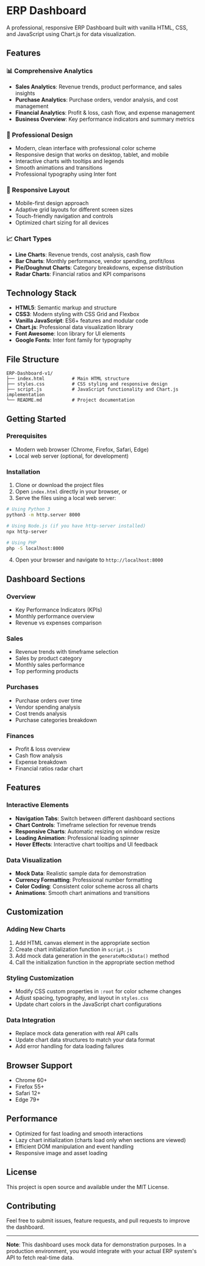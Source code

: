 # ERP Dashboard

A professional, responsive ERP Dashboard built with vanilla HTML, CSS, and JavaScript using Chart.js for data visualization.

## Features

### 📊 Comprehensive Analytics
- **Sales Analytics**: Revenue trends, product performance, and sales insights
- **Purchase Analytics**: Purchase orders, vendor analysis, and cost management
- **Financial Analytics**: Profit & loss, cash flow, and expense management
- **Business Overview**: Key performance indicators and summary metrics

### 🎨 Professional Design
- Modern, clean interface with professional color scheme
- Responsive design that works on desktop, tablet, and mobile
- Interactive charts with tooltips and legends
- Smooth animations and transitions
- Professional typography using Inter font

### 📱 Responsive Layout
- Mobile-first design approach
- Adaptive grid layouts for different screen sizes
- Touch-friendly navigation and controls
- Optimized chart sizing for all devices

### 📈 Chart Types
- **Line Charts**: Revenue trends, cost analysis, cash flow
- **Bar Charts**: Monthly performance, vendor spending, profit/loss
- **Pie/Doughnut Charts**: Category breakdowns, expense distribution
- **Radar Charts**: Financial ratios and KPI comparisons

## Technology Stack

- **HTML5**: Semantic markup and structure
- **CSS3**: Modern styling with CSS Grid and Flexbox
- **Vanilla JavaScript**: ES6+ features and modular code
- **Chart.js**: Professional data visualization library
- **Font Awesome**: Icon library for UI elements
- **Google Fonts**: Inter font family for typography

## File Structure

```
ERP-Dashboard-v1/
├── index.html          # Main HTML structure
├── styles.css          # CSS styling and responsive design
├── script.js           # JavaScript functionality and Chart.js implementation
└── README.md           # Project documentation
```

## Getting Started

### Prerequisites
- Modern web browser (Chrome, Firefox, Safari, Edge)
- Local web server (optional, for development)

### Installation

1. Clone or download the project files
2. Open `index.html` directly in your browser, or
3. Serve the files using a local web server:

```bash
# Using Python 3
python3 -m http.server 8000

# Using Node.js (if you have http-server installed)
npx http-server

# Using PHP
php -S localhost:8000
```

4. Open your browser and navigate to `http://localhost:8000`

## Dashboard Sections

### Overview
- Key Performance Indicators (KPIs)
- Monthly performance overview
- Revenue vs expenses comparison

### Sales
- Revenue trends with timeframe selection
- Sales by product category
- Monthly sales performance
- Top performing products

### Purchases
- Purchase orders over time
- Vendor spending analysis
- Cost trends analysis
- Purchase categories breakdown

### Finances
- Profit & loss overview
- Cash flow analysis
- Expense breakdown
- Financial ratios radar chart

## Features

### Interactive Elements
- **Navigation Tabs**: Switch between different dashboard sections
- **Chart Controls**: Timeframe selection for revenue trends
- **Responsive Charts**: Automatic resizing on window resize
- **Loading Animation**: Professional loading spinner
- **Hover Effects**: Interactive chart tooltips and UI feedback

### Data Visualization
- **Mock Data**: Realistic sample data for demonstration
- **Currency Formatting**: Professional number formatting
- **Color Coding**: Consistent color scheme across all charts
- **Animations**: Smooth chart animations and transitions

## Customization

### Adding New Charts
1. Add HTML canvas element in the appropriate section
2. Create chart initialization function in `script.js`
3. Add mock data generation in the `generateMockData()` method
4. Call the initialization function in the appropriate section method

### Styling Customization
- Modify CSS custom properties in `:root` for color scheme changes
- Adjust spacing, typography, and layout in `styles.css`
- Update chart colors in the JavaScript chart configurations

### Data Integration
- Replace mock data generation with real API calls
- Update chart data structures to match your data format
- Add error handling for data loading failures

## Browser Support

- Chrome 60+
- Firefox 55+
- Safari 12+
- Edge 79+

## Performance

- Optimized for fast loading and smooth interactions
- Lazy chart initialization (charts load only when sections are viewed)
- Efficient DOM manipulation and event handling
- Responsive image and asset loading

## License

This project is open source and available under the MIT License.

## Contributing

Feel free to submit issues, feature requests, and pull requests to improve the dashboard.

---

**Note**: This dashboard uses mock data for demonstration purposes. In a production environment, you would integrate with your actual ERP system's API to fetch real-time data.
